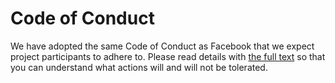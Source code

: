 # Code of Conduct

We have adopted the same Code of Conduct as Facebook that we expect project participants to adhere to. Please read details with [the full text](https://code.facebook.com/codeofconduct) so that you can understand what actions will and will not be tolerated.
